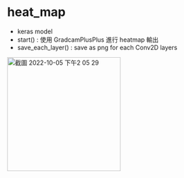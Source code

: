 # heat_map
- keras model
- start() : 使用 GradcamPlusPlus 進行 heatmap 輸出
- save_each_layer() : save as png for each Conv2D layers

<img width="262" alt="截圖 2022-10-05 下午2 05 29" src="https://user-images.githubusercontent.com/107407057/193992748-4e83485e-a016-4010-b970-ea9f79fd73ec.png">
